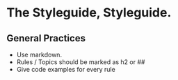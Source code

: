 # The Styleguide, Styleguide.

## General Practices

- Use markdown.
- Rules / Topics should be marked as h2 or ##
- Give code examples for every rule
